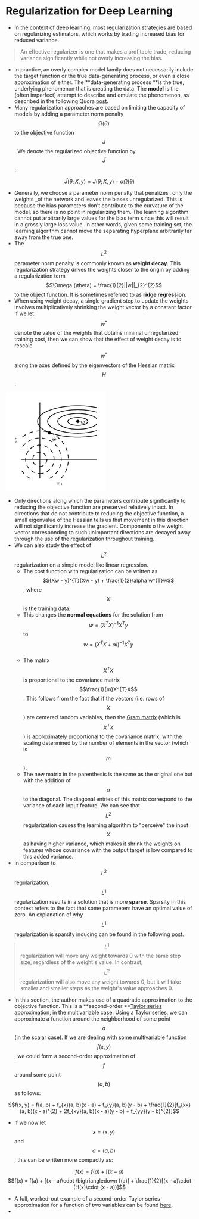 # Regularization for Deep Learning

* In the context of deep learning, most regularization strategies are based on regularizing estimators, which works by trading increased bias for reduced variance. 

> An effective regularizer is one that makes a profitable trade, reducing variance significantly while not overly increasing the bias.

* In practice, an overly complex model family does not necessarily include the target function or the true data-generating process, or even a close approximation of either. The **data-generating process **is the true, underlying phenomenon that is creating the data. The **model** is the \(often imperfect\) attempt to describe and emulate the phenomenon, as described in the following Quora [post](https://www.quora.com/How-is-the-data-generating-process-DGP-different-from-the-model-in-regression-analysis).
* Many regularization approaches are based on limiting the capacity of models by adding a parameter norm penalty $$\Omega (\theta)$$ to the objective function $$J$$. We denote the regularized objective function by $$\widetilde{J}$$:

$$\widetilde{J}(\theta ; X, y) = J(\theta ; X, y) + \alpha \Omega (\theta)$$

* Generally, we choose a parameter norm penalty that penalizes \_only the weights \_of the network and leaves the biases unregularized. This is because the bias parameters don't contribute to the curvature of the model, so there is no point in regularizing them. The learning algorithm cannot put arbitrarily large values for the bias term since this will result in a grossly large loss value. In other words, given some training set, the learning algorithm cannot move the separating hyperplane arbitrarily far away from the true one.
* The $$L^{2}$$ parameter norm penalty is commonly known as **weight decay**. This regularization strategy drives the weights closer to the origin by adding a regularization term $$\Omega (\theta) = \frac{1}{2}||w||_{2}^{2}$$ to the object function. It is sometimes referred to as **ridge regression**.
* When using weight decay, a single gradient step to update the weights involves multiplicatively shrinking the weight vector by a constant factor. If we let $$w^{*}$$denote the value of the weights that obtains minimal unregularized training cost, then we can show that the effect of weight decay is to rescale $$w^{*}$$along the axes defined by the eigenvectors of the Hessian matrix $$H$$.

![](/assets/weight_decay.png)

* Only directions along which the parameters contribute significantly to reducing the objective function are preserved relatively intact. In directions that do not contribute to reducing the objective function, a small eigenvalue of the Hessian tells us that movement in this direction will not significantly increase the gradient. Components o the weight vector corresponding to such unimportant directions are decayed away through the use of the regularization throughout training.
* We can also study the effect of $$L^{2}$$ regularization on a simple model like linear regression. 
  * The cost function with regularization can be written as $$(Xw - y)^{T}(Xw - y) + \frac{1}{2}\alpha w^{T}w$$, where $$X$$ is the training data. 
  * This changes the **normal equations** for the solution from $$w = (X^{T}X)^{-1}X^{T}y$$ to $$w = (X^{T}X + \alpha I)^{-1}X^{T}y$$. 
  * The matrix $$X^{T}X$$ is proportional to the covariance matrix $$\frac{1}{m}X^{T}X$$. This follows from the fact that if the vectors \(i.e. rows of $$X$$\) are centered random variables, then the [Gram matrix](https://en.wikipedia.org/wiki/Gramian_matrix) \(which is $$X^{T}X$$\) is approximately proportional to the covariance matrix, with the scaling determined by the number of elements in the vector \(which is $$m$$\).
  * The new matrix in the parenthesis is the same as the original one but with the addition of $$\alpha$$ to the diagonal. The diagonal entries of this matrix correspond to the variance of each input feature. We can see that $$L^{2}$$ regularization causes the learning algorithm to "perceive" the input $$X$$ as having higher variance, which makes it shrink the weights on features whose covariance with the output target is low compared to this added variance. 
* In comparison to $$L^{2}$$ regularization, $$L^{1}$$ regularization results in a solution that is more **sparse**. Sparsity in this context refers to the fact that some parameters have an optimal value of zero. An explanation of why $$L^{1}$$ regularization is sparsity inducing can be found in the following [post](https://stats.stackexchange.com/questions/45643/why-l1-norm-for-sparse-models).

> $$L^{1}$$ regularization will move any weight towards 0 with the same step size, regardless of the weight's value. In contrast, $$L^{2}$$ regularization will also move any weight towards 0, but it will take smaller and smaller steps as the weight's value approaches 0.

* In this section, the author makes use of a quadratic approximation to the objective function. This is a **second-order **[Taylor series approximation](http://www.math.ucdenver.edu/~esulliva/Calculus3/Taylor.pdf), in the multivariable case. Using a Taylor series, we can approximate a function around the neighborhood of some point $$a$$ \(in the scalar case\). If we are dealing with some multivariable function $$f(x, y)$$, we could form a second-order approximation of $$f$$ around some point $$(a, b)$$ as follows:

$$f(x, y) = f(a, b) + f_{x}(a, b)(x - a) + f_{y}(a, b)(y - b) + \frac{1}{2}[f_{xx}(a, b)(x - a)^{2} + 2f_{xy}(a, b)(x - a)(y - b) + f_{yy}(y - b)^{2}]$$

* If we now let $$x = \langle x, y\rangle$$ and $$a = \langle a, b\rangle$$, this can be written more compactly as:

$$f(x) = f(a) + [(x - a)$$$$f(x) = f(a) + [(x - a)\cdot \bigtriangledown f(a)] + \frac{1}{2}[(x - a)\cdot (H(x)\cdot (x - a))]$$

* A full, worked-out example of a second-order Taylor series approximation for a function of two variables can be found [here](https://mathinsight.org/taylor_polynomial_multivariable_examples).
* 




